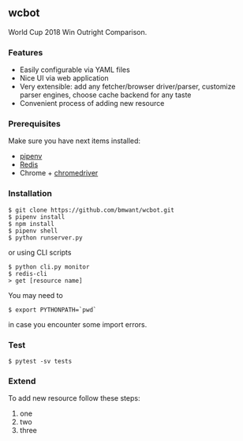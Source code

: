 ## wcbot
World Cup 2018 Win Outright Comparison.

### Features
* Easily configurable via YAML files
* Nice UI via web application
* Very extensible: add any fetcher/browser driver/parser, customize
parser engines, choose cache backend for any taste
* Convenient process of adding new resource

### Prerequisites
Make sure you have next items installed:
* [pipenv](https://docs.pipenv.org/)
* [Redis](https://redis.io/)
* Chrome + [chromedriver](https://chromedriver.storage.googleapis.com/index.html)

### Installation
```
$ git clone https://github.com/bmwant/wcbot.git
$ pipenv install
$ npm install
$ pipenv shell
$ python runserver.py
```
or using CLI scripts
```
$ python cli.py monitor
$ redis-cli
> get [resource name]
```
You may need to 
```
$ export PYTHONPATH=`pwd`
```
in case you encounter some import errors.

### Test
```
$ pytest -sv tests
```

### Extend
To add new resource follow these steps:
1. one
2. two
3. three

